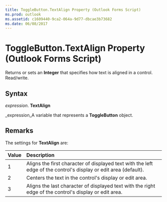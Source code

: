 ```yaml
---
title: ToggleButton.TextAlign Property (Outlook Forms Script)
ms.prod: outlook
ms.assetid: c1609440-9ca2-064a-9d77-dbcae3b73682
ms.date: 06/08/2017
---
```



# ToggleButton.TextAlign Property (Outlook Forms Script)

Returns or sets an **Integer** that specifies how text is aligned in a control. Read/write.


## Syntax

 _expression_. **TextAlign**

 _expression_A variable that represents a **ToggleButton** object.


## Remarks

The settings for **TextAlign** are:



|**Value**|**Description**|
|:-----|:-----|
|1|Aligns the first character of displayed text with the left edge of the control's display or edit area (default).|
|2|Centers the text in the control's display or edit area.|
|3|Aligns the last character of displayed text with the right edge of the control's display or edit area.|

